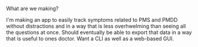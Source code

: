 What are we making?

I'm making an app to easily track symptoms related to PMS and PMDD without distractions and in a way that is less overhwelming than seeing all the questions at once. Should eventually be able to export that data in a way that is useful to ones doctor. Want a CLI as well as a web-based GUI.

